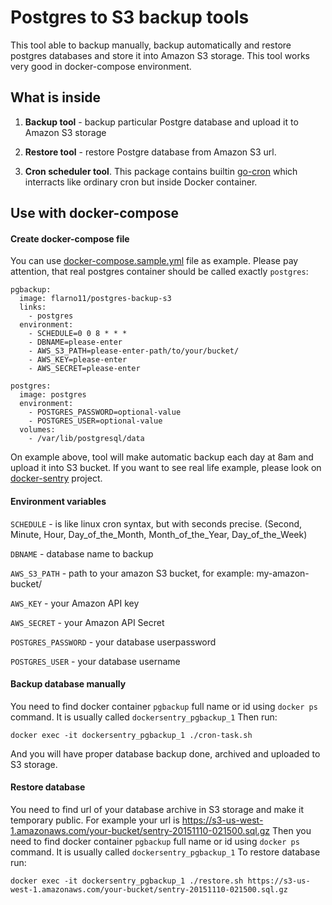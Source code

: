 # Postgres to S3 backup tools

This tool able to backup manually, backup automatically and restore postgres databases and store it into Amazon S3 storage. This tool works very good in docker-compose environment.

## What is inside

1. **Backup tool** - backup particular Postgre database and upload it to Amazon S3 storage

1. **Restore tool** - restore Postgre database from Amazon S3 url.

1. **Cron scheduler tool**. This package contains builtin [go-cron](https://github.com/odise/go-cron/) which interracts like ordinary cron but inside Docker container.

## Use with docker-compose

#### Create docker-compose file
You can use [docker-compose.sample.yml](https://github.com/ffedoroff/docker-postgres-s3-backup/blob/master/docker-compose.sample.yml) file as example. Please pay attention, that real postgres container should be called exactly `postgres`:
```
pgbackup:
  image: flarno11/postgres-backup-s3
  links:
    - postgres
  environment:
    - SCHEDULE=0 0 8 * * *
    - DBNAME=please-enter
    - AWS_S3_PATH=please-enter-path/to/your/bucket/
    - AWS_KEY=please-enter
    - AWS_SECRET=please-enter

postgres:
  image: postgres
  environment:
    - POSTGRES_PASSWORD=optional-value
    - POSTGRES_USER=optional-value
  volumes:
    - /var/lib/postgresql/data
```
On example above, tool will make automatic backup each day at 8am and upload it into S3 bucket. If you want to see real life example, please look on [docker-sentry](https://github.com/ffedoroff/docker-sentry) project.

#### Environment variables

`SCHEDULE` - is like linux cron syntax, but with seconds precise. (Second, Minute, Hour, Day_of_the_Month, Month_of_the_Year, Day_of_the_Week)

`DBNAME` - database name to backup

`AWS_S3_PATH` - path to your amazon S3 bucket, for example: my-amazon-bucket/

`AWS_KEY` - your Amazon API key

`AWS_SECRET` - your Amazon API Secret

`POSTGRES_PASSWORD` - your database userpassword

`POSTGRES_USER` - your database username

#### Backup database manually
You need to find docker container `pgbackup` full name or id using `docker ps` command.
It is usually called `dockersentry_pgbackup_1` Then run: 
```
docker exec -it dockersentry_pgbackup_1 ./cron-task.sh
```
And you will have proper database backup done, archived and uploaded to S3 storage.

#### Restore database
You need to find url of your database archive in S3 storage and make it temporary public.
For example your url is https://s3-us-west-1.amazonaws.com/your-bucket/sentry-20151110-021500.sql.gz
Then you need to find docker container `pgbackup` full name or id using `docker ps` command.
It is usually called `dockersentry_pgbackup_1` To restore database run: 
```
docker exec -it dockersentry_pgbackup_1 ./restore.sh https://s3-us-west-1.amazonaws.com/your-bucket/sentry-20151110-021500.sql.gz
```
